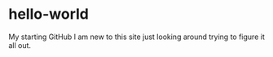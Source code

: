 # hello-world
My starting GitHub
I am new to this site just looking around trying to figure it all out.
